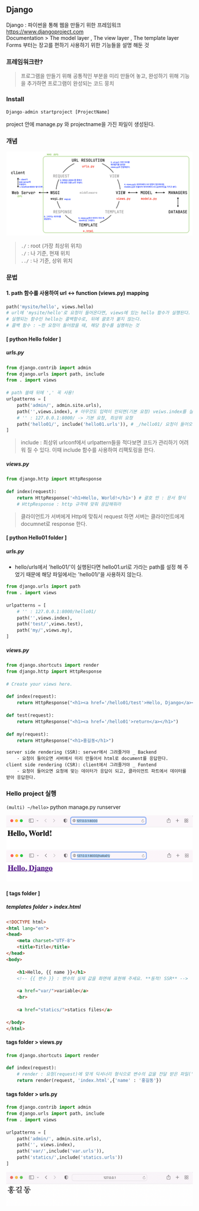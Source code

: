 ## Django
Django : 파이썬을 통해 웹을 만들기 위한 프레임워크 <br>
https://www.djangoproject.com <br>
Documentation > The model layer , The view layer , The template layer <br>
Forms 부터는 장고를 편하기 사용하기 위한 기능들을 설명 해둔 것

### 프레임워크란? 
> 프로그램을 만들기 위해 공통적인 부분을 미리 만들어 놓고, 완성하기 위해 기능을 추가하면 프로그램이 완성되는 코드 뭉치

### Install
```python 
Django-admin startproject [ProjectName] 
```
project 안에 manage.py 와 projectname을 가진 파일이 생성된다. 


### 개념

![img_2.png](imgs/img_2.png)

> `./`  : root (가장 최상위 위치) <br>
> `./`  : 나 기준, 현재 위치 <br>
> `../` : 나 기준, 상위 위치 

### 문법
#### 1. path 함수를 사용하여 url  <-> function (views.py) mapping
```python
path('mysite/hello', views.hello)
# url에 'mysite/hello'로 요청이 들어온다면, views에 있는 hello 함수가 실행된다.
# 실행되는 함수인 hello는 콜백함수로, 뒤에 괄호가 붙지 않는다.
# 콜백 함수 : ~한 요청이 들어왔을 때, 해당 함수를 실행하는 것
```
#### [ python Hello folder ]
##### urls.py
```python 
from django.contrib import admin
from django.urls import path, include
from . import views

# path 쓸때 뒤에 ',' 꼭 사용!
urlpatterns = [
    path('admin/', admin.site.urls),
    path('',views.index), # 아무것도 입력이 안되면(기본 요청) veiws.index를 실행 할 것이다.
    # '' : 127.0.0.1:8000/ -> 기본 요청, 최상위 요청
    path('hello01/', include('hello01.urls')), # _/hello01/ 요청이 들어오면 hello01.urls로 가라 
]
```
> include : 최상위 urlconf에서 urlpattern들을 적다보면 코드가 관리하기 어려워 질 수 있다. 이때 include 함수를 사용하여 리팩토링을 한다. 

##### views.py
```python 
from django.http import HttpResponse

def index(request):
    return HttpResponse('<h1>Hello, World!</h1>') # 괄호 안 : 문서 형식
    # HttpResponse : http 규격에 맞춰 응답해줘라
```
> 클라이언트가 서버에게 Http에 맞춰서 request 하면 서버는 클라이언트에게 documnet로 response 한다. 

#### [ python Hello01 folder ]
##### urls.py
- hello/urls에서 'hello01/'이 실행된다면 hello01.url로 가라는 path를 설정 해 주었기 때문에 
    해당 파일에서는 'hello01/'을 사용하지 않는다. 

```python
from django.urls import path
from . import views

urlpatterns = [
    # '' : 127.0.0.1:8000/hello01/
    path('',views.index),
    path('test/',views.test),
    path('my/',views.my),
]
```

##### views.py
```python 
from django.shortcuts import render
from django.http import HttpResponse

# Create your views here.

def index(request):
    return HttpResponse("<h1><a href='/hello01/test'>Hello, Django</a></h1>")

def test(request):
    return HttpResponse("<h1><a href='/hello01'>return</a></h1>")

def my(request):
    return HttpResponse("<h1>홍길동</h1>")
```

```
server side rendering (SSR): server에서 그려줄거야 _ Backend
    - 요청이 들어오면 서버에서 미리 만들어서 html로 document를 응답한다. 
client side rendering (CSR): client에서 그려줄거야 _ Fontend
    - 요청이 들어오면 요청에 맞는 데이터가 응답이 되고, 클라이언트 파트에서 데이터를 받아 응답한다. 
```

### Hello project 실행 
`(multi) ~/hello>` python manage.py runserver 

![img.png](imgs/img_3.png)
![img_1.png](imgs/img_4.png)

#### [ tags folder ]
##### templates folder > index.html 
```html  
<!DOCTYPE html>
<html lang="en">
<head>
    <meta charset="UTF-8">
    <title>Title</title>
</head>
<body>

    <h1>Hello, {{ name }}</h1>  
    <!-- {{ 변수 }} : 변수의 실제 값을 화면에 표현해 주세요. **동적! SSR** -->

    <a href="var/">variable</a>
    <br>

    <a href="statics/">statics files</a>

</body>
</html>
```
#### tags folder > views.py
```python 
from django.shortcuts import render

def index(request):
    # render : 요청(request)에 맞게 딕셔너리 형식으로 변수의 값을 전달 받은 파일('index.html' = templates)을 그려줘라
    return render(request, 'index.html',{'name' : '홍길동'})
```
#### tags folder > urls.py
```python 
from django.contrib import admin
from django.urls import path, include
from . import views

urlpatterns = [
    path('admin/', admin.site.urls),
    path('', views.index),
    path('var/',include('var.urls')),
    path('statics/',include('statics.urls'))
]
```

![img_5.png](imgs/hell01:my.png)
